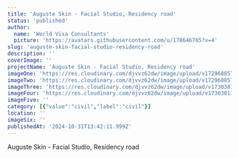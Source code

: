 ```yaml
---
title: 'Auguste Skin - Facial Studio, Residency road'
status: 'published'
author:
  name: 'World Visa Consultants'
  picture: 'https://avatars.githubusercontent.com/u/178646765?v=4'
slug: 'auguste-skin-facial-studio-residency-road'
description: ''
coverImage: ''
projectName: 'Auguste Skin - Facial Studio, Residency road'
imageOne: 'https://res.cloudinary.com/djvvz62dw/image/upload/v1729688572/greywall/projects/Auguste%20Skin%20Images/AugusteSkinImage1_hys4p9.webp'
imageTwo: 'https://res.cloudinary.com/djvvz62dw/image/upload/v1729688572/greywall/projects/Auguste%20Skin%20Images/AugusteSkinImage2_buiado.webp'
imageThree: 'https://res.cloudinary.com/djvvz62dw/image/upload/v1730381100/greywall/projects/Auguste%20Skin%20Images/IMG_0130_l3eoip.heic'
imageFour: 'https://res.cloudinary.com/djvvz62dw/image/upload/v1730381100/greywall/projects/Auguste%20Skin%20Images/IMG_0598_hvjizv.heic'
imageFive: ''
category: [{"value":"civil","label":"civil"}]
location: ''
imageSix: ''
publishedAt: '2024-10-31T13:42:11.999Z'
---
```


Auguste Skin - Facial Studio, Residency road